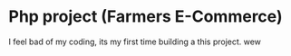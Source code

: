 # Php project (Farmers E-Commerce)

I feel bad of my coding, its my first time building a this project. wew